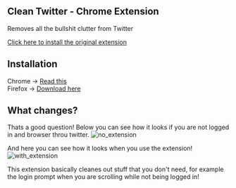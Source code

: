 ## Clean Twitter - Chrome Extension

Removes all the bullshit clutter from Twitter

[Click here to install the original extension](https://chrome.google.com/webstore/detail/clean-twitter/ibcjnfhpdjinbcmojnmpnokcgfljiebb)

## Installation
Chrome -> [Read this](https://dev.to/ben/how-to-install-chrome-extensions-manually-from-github-1612) <br>
Firefox -> [Download here](https://addons.mozilla.org/de/firefox/addon/better-clean-twitter/)

## What changes?
Thats a good question!
Below you can see how it looks if you are not logged in and browser throu twitter.
![no_extension](https://user-images.githubusercontent.com/53257574/184091621-534b226f-e228-428f-b2da-5a8b73efd070.png)

And here you can see how it looks when you use the extension!
![with_extension](https://user-images.githubusercontent.com/53257574/184091929-7f885081-7481-4545-90b4-1fc466291487.png)

This extension basically cleanes out stuff that you don't need, for example the login prompt when you are scrolling while not being logged in!
